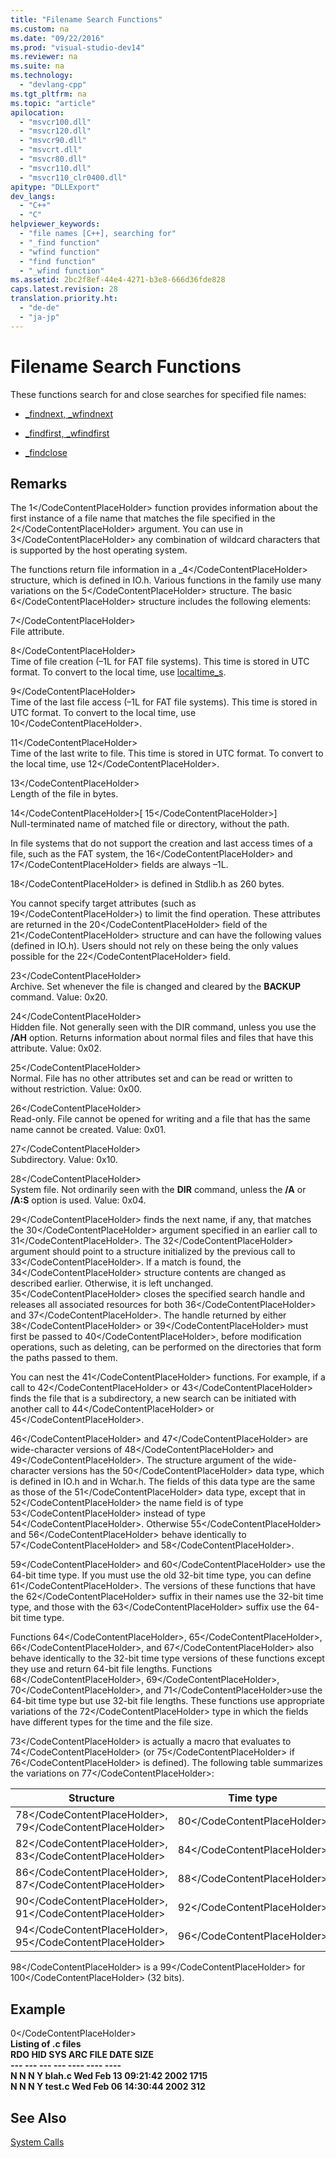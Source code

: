 ```yaml
---
title: "Filename Search Functions"
ms.custom: na
ms.date: "09/22/2016"
ms.prod: "visual-studio-dev14"
ms.reviewer: na
ms.suite: na
ms.technology: 
  - "devlang-cpp"
ms.tgt_pltfrm: na
ms.topic: "article"
apilocation: 
  - "msvcr100.dll"
  - "msvcr120.dll"
  - "msvcr90.dll"
  - "msvcrt.dll"
  - "msvcr80.dll"
  - "msvcr110.dll"
  - "msvcr110_clr0400.dll"
apitype: "DLLExport"
dev_langs: 
  - "C++"
  - "C"
helpviewer_keywords: 
  - "file names [C++], searching for"
  - "_find function"
  - "wfind function"
  - "find function"
  - "_wfind function"
ms.assetid: 2bc2f8ef-44e4-4271-b3e8-666d36fde828
caps.latest.revision: 28
translation.priority.ht: 
  - "de-de"
  - "ja-jp"
---
```

# Filename Search Functions
These functions search for and close searches for specified file names:  
  
-   [_findnext, _wfindnext](../vs140/75d97188-5add-4698-a46c-4c492378f0f8.md)  
  
-   [_findfirst, _wfindfirst](../vs140/9bb46d1a-b946-47de-845a-a0b109a33ead.md)  
  
-   [_findclose](../vs140/_findclose.md)  
  
## Remarks  
 The <CodeContentPlaceHolder>1\</CodeContentPlaceHolder> function provides information about the first instance of a file name that matches the file specified in the <CodeContentPlaceHolder>2\</CodeContentPlaceHolder> argument. You can use in <CodeContentPlaceHolder>3\</CodeContentPlaceHolder> any combination of wildcard characters that is supported by the host operating system.  
  
 The functions return file information in a _<CodeContentPlaceHolder>4\</CodeContentPlaceHolder> structure, which is defined in IO.h. Various functions in the family use many variations on the <CodeContentPlaceHolder>5\</CodeContentPlaceHolder> structure. The basic <CodeContentPlaceHolder>6\</CodeContentPlaceHolder> structure includes the following elements:  
  
 <CodeContentPlaceHolder>7\</CodeContentPlaceHolder>  
 File attribute.  
  
 <CodeContentPlaceHolder>8\</CodeContentPlaceHolder>  
 Time of file creation (–1L for FAT file systems). This time is stored in UTC format. To convert to the local time, use [localtime_s](../vs140/localtime_s--_localtime32_s--_localtime64_s.md).  
  
 <CodeContentPlaceHolder>9\</CodeContentPlaceHolder>  
 Time of the last file access (–1L for FAT file systems). This time is stored in UTC format. To convert to the local time, use <CodeContentPlaceHolder>10\</CodeContentPlaceHolder>.  
  
 <CodeContentPlaceHolder>11\</CodeContentPlaceHolder>  
 Time of the last write to file. This time is stored in UTC format. To convert to the local time, use <CodeContentPlaceHolder>12\</CodeContentPlaceHolder>.  
  
 <CodeContentPlaceHolder>13\</CodeContentPlaceHolder>  
 Length of the file in bytes.  
  
 <CodeContentPlaceHolder>14\</CodeContentPlaceHolder>[ <CodeContentPlaceHolder>15\</CodeContentPlaceHolder>]  
 Null-terminated name of matched file or directory, without the path.  
  
 In file systems that do not support the creation and last access times of a file, such as the FAT system, the <CodeContentPlaceHolder>16\</CodeContentPlaceHolder> and <CodeContentPlaceHolder>17\</CodeContentPlaceHolder> fields are always –1L.  
  
 <CodeContentPlaceHolder>18\</CodeContentPlaceHolder> is defined in Stdlib.h as 260 bytes.  
  
 You cannot specify target attributes (such as <CodeContentPlaceHolder>19\</CodeContentPlaceHolder>) to limit the find operation. These attributes are returned in the <CodeContentPlaceHolder>20\</CodeContentPlaceHolder> field of the <CodeContentPlaceHolder>21\</CodeContentPlaceHolder> structure and can have the following values (defined in IO.h). Users should not rely on these being the only values possible for the <CodeContentPlaceHolder>22\</CodeContentPlaceHolder> field.  
  
 <CodeContentPlaceHolder>23\</CodeContentPlaceHolder>  
 Archive. Set whenever the file is changed and cleared by the **BACKUP** command. Value: 0x20.  
  
 <CodeContentPlaceHolder>24\</CodeContentPlaceHolder>  
 Hidden file. Not generally seen with the DIR command, unless you use the **/AH** option. Returns information about normal files and files that have this attribute. Value: 0x02.  
  
 <CodeContentPlaceHolder>25\</CodeContentPlaceHolder>  
 Normal. File has no other attributes set and can be read or written to without restriction. Value: 0x00.  
  
 <CodeContentPlaceHolder>26\</CodeContentPlaceHolder>  
 Read-only. File cannot be opened for writing and a file that has the same name cannot be created. Value: 0x01.  
  
 <CodeContentPlaceHolder>27\</CodeContentPlaceHolder>  
 Subdirectory. Value: 0x10.  
  
 <CodeContentPlaceHolder>28\</CodeContentPlaceHolder>  
 System file. Not ordinarily seen with the **DIR** command, unless the **/A** or **/A:S** option is used. Value: 0x04.  
  
 <CodeContentPlaceHolder>29\</CodeContentPlaceHolder> finds the next name, if any, that matches the <CodeContentPlaceHolder>30\</CodeContentPlaceHolder> argument specified in an earlier call to <CodeContentPlaceHolder>31\</CodeContentPlaceHolder>. The <CodeContentPlaceHolder>32\</CodeContentPlaceHolder> argument should point to a structure initialized by the previous call to <CodeContentPlaceHolder>33\</CodeContentPlaceHolder>. If a match is found, the <CodeContentPlaceHolder>34\</CodeContentPlaceHolder> structure contents are changed as described earlier. Otherwise, it is left unchanged. <CodeContentPlaceHolder>35\</CodeContentPlaceHolder> closes the specified search handle and releases all associated resources for both <CodeContentPlaceHolder>36\</CodeContentPlaceHolder> and <CodeContentPlaceHolder>37\</CodeContentPlaceHolder>. The handle returned by either <CodeContentPlaceHolder>38\</CodeContentPlaceHolder> or <CodeContentPlaceHolder>39\</CodeContentPlaceHolder> must first be passed to <CodeContentPlaceHolder>40\</CodeContentPlaceHolder>, before modification operations, such as deleting, can be performed on the directories that form the paths passed to them.  
  
 You can nest the <CodeContentPlaceHolder>41\</CodeContentPlaceHolder> functions. For example, if a call to <CodeContentPlaceHolder>42\</CodeContentPlaceHolder> or <CodeContentPlaceHolder>43\</CodeContentPlaceHolder> finds the file that is a subdirectory, a new search can be initiated with another call to <CodeContentPlaceHolder>44\</CodeContentPlaceHolder> or <CodeContentPlaceHolder>45\</CodeContentPlaceHolder>.  
  
 <CodeContentPlaceHolder>46\</CodeContentPlaceHolder> and <CodeContentPlaceHolder>47\</CodeContentPlaceHolder> are wide-character versions of <CodeContentPlaceHolder>48\</CodeContentPlaceHolder> and <CodeContentPlaceHolder>49\</CodeContentPlaceHolder>. The structure argument of the wide-character versions has the <CodeContentPlaceHolder>50\</CodeContentPlaceHolder> data type, which is defined in IO.h and in Wchar.h. The fields of this data type are the same as those of the <CodeContentPlaceHolder>51\</CodeContentPlaceHolder> data type, except that in <CodeContentPlaceHolder>52\</CodeContentPlaceHolder> the name field is of type <CodeContentPlaceHolder>53\</CodeContentPlaceHolder> instead of type <CodeContentPlaceHolder>54\</CodeContentPlaceHolder>. Otherwise <CodeContentPlaceHolder>55\</CodeContentPlaceHolder> and <CodeContentPlaceHolder>56\</CodeContentPlaceHolder> behave identically to <CodeContentPlaceHolder>57\</CodeContentPlaceHolder> and <CodeContentPlaceHolder>58\</CodeContentPlaceHolder>.  
  
 <CodeContentPlaceHolder>59\</CodeContentPlaceHolder> and <CodeContentPlaceHolder>60\</CodeContentPlaceHolder> use the 64-bit time type. If you must use the old 32-bit time type, you can define <CodeContentPlaceHolder>61\</CodeContentPlaceHolder>. The versions of these functions that have the <CodeContentPlaceHolder>62\</CodeContentPlaceHolder> suffix in their names use the 32-bit time type, and those with the <CodeContentPlaceHolder>63\</CodeContentPlaceHolder> suffix use the 64-bit time type.  
  
 Functions <CodeContentPlaceHolder>64\</CodeContentPlaceHolder>, <CodeContentPlaceHolder>65\</CodeContentPlaceHolder>, <CodeContentPlaceHolder>66\</CodeContentPlaceHolder>, and <CodeContentPlaceHolder>67\</CodeContentPlaceHolder> also behave identically to the 32-bit time type versions of these functions except they use and return 64-bit file lengths. Functions <CodeContentPlaceHolder>68\</CodeContentPlaceHolder>, <CodeContentPlaceHolder>69\</CodeContentPlaceHolder>, <CodeContentPlaceHolder>70\</CodeContentPlaceHolder>, and <CodeContentPlaceHolder>71\</CodeContentPlaceHolder>use the 64-bit time type but use 32-bit file lengths. These functions use appropriate variations of the <CodeContentPlaceHolder>72\</CodeContentPlaceHolder> type in which the fields have different types for the time and the file size.  
  
 <CodeContentPlaceHolder>73\</CodeContentPlaceHolder> is actually a macro that evaluates to <CodeContentPlaceHolder>74\</CodeContentPlaceHolder> (or <CodeContentPlaceHolder>75\</CodeContentPlaceHolder> if <CodeContentPlaceHolder>76\</CodeContentPlaceHolder> is defined). The following table summarizes the variations on <CodeContentPlaceHolder>77\</CodeContentPlaceHolder>:  
  
|Structure|Time type|File size type|  
|---------------|---------------|--------------------|  
|<CodeContentPlaceHolder>78\</CodeContentPlaceHolder>, <CodeContentPlaceHolder>79\</CodeContentPlaceHolder>|<CodeContentPlaceHolder>80\</CodeContentPlaceHolder>|<CodeContentPlaceHolder>81\</CodeContentPlaceHolder>|  
|<CodeContentPlaceHolder>82\</CodeContentPlaceHolder>, <CodeContentPlaceHolder>83\</CodeContentPlaceHolder>|<CodeContentPlaceHolder>84\</CodeContentPlaceHolder>|<CodeContentPlaceHolder>85\</CodeContentPlaceHolder>|  
|<CodeContentPlaceHolder>86\</CodeContentPlaceHolder>, <CodeContentPlaceHolder>87\</CodeContentPlaceHolder>|<CodeContentPlaceHolder>88\</CodeContentPlaceHolder>|<CodeContentPlaceHolder>89\</CodeContentPlaceHolder>|  
|<CodeContentPlaceHolder>90\</CodeContentPlaceHolder>, <CodeContentPlaceHolder>91\</CodeContentPlaceHolder>|<CodeContentPlaceHolder>92\</CodeContentPlaceHolder>|<CodeContentPlaceHolder>93\</CodeContentPlaceHolder>|  
|<CodeContentPlaceHolder>94\</CodeContentPlaceHolder>, <CodeContentPlaceHolder>95\</CodeContentPlaceHolder>|<CodeContentPlaceHolder>96\</CodeContentPlaceHolder>|<CodeContentPlaceHolder>97\</CodeContentPlaceHolder>|  
  
 <CodeContentPlaceHolder>98\</CodeContentPlaceHolder> is a <CodeContentPlaceHolder>99\</CodeContentPlaceHolder> for <CodeContentPlaceHolder>100\</CodeContentPlaceHolder> (32 bits).  
  
## Example  
  
<CodeContentPlaceHolder>0\</CodeContentPlaceHolder>  
 **Listing of .c files**  
**RDO HID SYS ARC  FILE         DATE                           SIZE**  
**--- --- --- ---  ----         ----                           ----**  
 **N   N   N   Y   blah.c       Wed Feb 13 09:21:42 2002       1715**  
 **N   N   N   Y   test.c       Wed Feb 06 14:30:44 2002        312**   
## See Also  
 [System Calls](../vs140/system-calls.md)